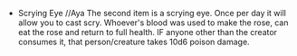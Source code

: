 - Scrying Eye //Aya
The second item is a scrying eye. Once per day it will allow you to cast scry. Whoever's blood was used to make the rose, can eat the rose and return to full health. IF anyone other than the creator consumes it, that person/creature takes 10d6 poison damage.